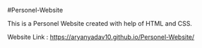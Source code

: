 #Personel-Website

This is a Personel Website created with help of HTML and CSS.

Website Link :  https://aryanyadav10.github.io/Personel-Website/

